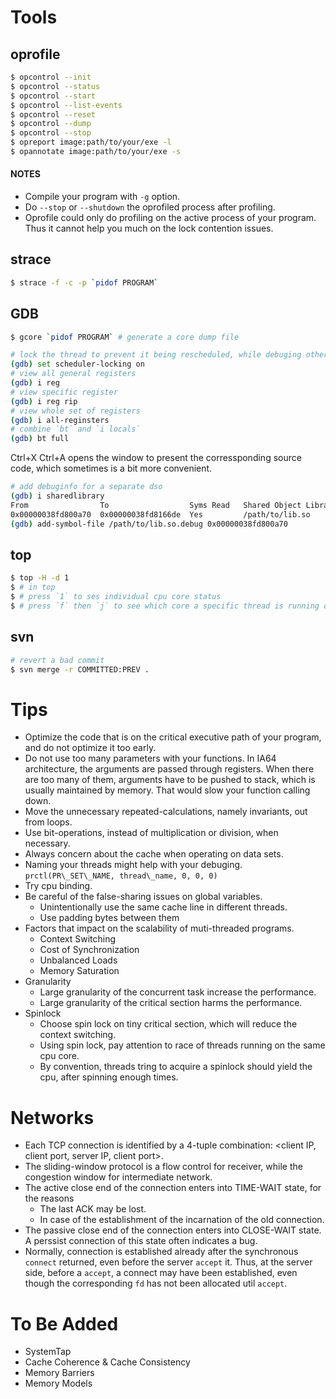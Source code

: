 # Tools

## oprofile
```bash
$ opcontrol --init
$ opcontrol --status
$ opcontrol --start
$ opcontrol --list-events
$ opcontrol --reset
$ opcontrol --dump
$ opcontrol --stop
$ opreport image:path/to/your/exe -l
$ opannotate image:path/to/your/exe -s
```
#### NOTES
* Compile your program with `-g` option.
* Do `--stop` or `--shutdown` the oprofiled process after profiling.
* Oprofile could only do profiling on the active process of your program. Thus it cannot
  help you much on the lock contention issues.


## strace
```bash
$ strace -f -c -p `pidof PROGRAM`
```

## GDB
```bash
$ gcore `pidof PROGRAM` # generate a core dump file
```

```bash
# lock the thread to prevent it being rescheduled, while debuging other than in step mode
(gdb) set scheduler-locking on
# view all general registers
(gdb) i reg
# view specific register
(gdb) i reg rip
# view whole set of registers
(gdb) i all-reginsters
# combine `bt` and `i locals`
(gdb) bt full
```

Ctrl+X Ctrl+A opens the window to present the corressponding source code, which sometimes is a bit more convenient.

```bash
# add debuginfo for a separate dso
(gdb) i sharedlibrary
From                To                  Syms Read   Shared Object Library
0x00000038fd800a70  0x00000038fd8166de  Yes         /path/to/lib.so
(gdb) add-symbol-file /path/to/lib.so.debug 0x00000038fd800a70
```

## top
```bash
$ top -H -d 1
$ # in top
$ # press `1` to ses individual cpu core status
$ # press `f` then `j` to see which core a specific thread is running on
```

## svn
```bash
# revert a bad commit
$ svn merge -r COMMITTED:PREV .
```


# Tips
* Optimize the code that is on the critical executive path of your program, and do not optimize it too early.
* Do not use too many parameters with your functions.
  In IA64 architecture, the arguments are passed through registers.
  When there are too many of them, arguments have to be pushed to stack, which is
  usually maintained by memory. That would slow your function calling down.
* Move the unnecessary repeated-calculations, namely invariants, out from loops.
* Use bit-operations, instead of multiplication or division, when necessary.
* Always concern about the cache when operating on data sets.
* Naming your threads might help with your debuging. `prctl(PR\_SET\_NAME, thread\_name, 0, 0, 0)`
* Try cpu binding.
* Be careful of the false-sharing issues on global variables.
  * Unintentionally use the same cache line in different threads.
  * Use padding bytes between them
* Factors that impact on the scalability of muti-threaded programs.
  * Context Switching
  * Cost of Synchronization
  * Unbalanced Loads
  * Memory Saturation
* Granularity
  * Large granularity of the concurrent task increase the performance.
  * Large granularity of the critical section harms the performance.
* Spinlock
  * Choose spin lock on tiny critical section, which will reduce the context switching.
  * Using spin lock, pay attention to race of threads running on the same cpu core.
  * By convention, threads tring to acquire a spinlock should yield the cpu, after spinning enough times.

# Networks
* Each TCP connection is identified by a 4-tuple combination: <client IP, client port, server IP, client port>.
* The sliding-window protocol is a flow control for receiver, while the congestion window for intermediate network.
* The active close end of the connection enters into TIME-WAIT state, for the reasons
  * The last ACK may be lost.
  * In case of the establishment of the incarnation of the old connection.
* The passive close end of the connection enters into CLOSE-WAIT state. A perssist connection of this state often indicates a bug.
* Normally, connection is established already after the synchronous `connect` returned, even before the server `accept` it.
  Thus, at the server side, before a `accept`, a connect may have been established, even though the corresponding `fd` has not been allocated util `accept`.

# To Be Added
* SystemTap
* Cache Coherence & Cache Consistency
* Memory Barriers
* Memory Models
